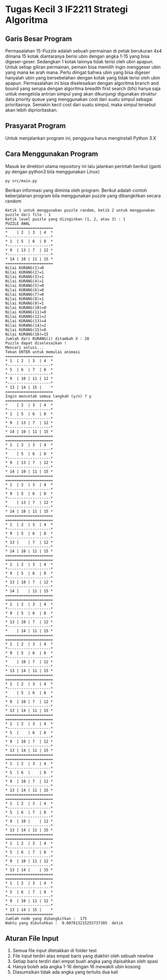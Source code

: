 # Tugas Kecil 3 IF2211 Strategi Algoritma
## Garis Besar Program
Permasalahan 15-Puzzle adalah sebuah permainan di petak berukuran 4x4 dimana 15 kotak diantaranya berisi ubin dengan angka 1-15 yang bisa digeser-geser. Sedangkan 1 kotak lainnya tidak terisi oleh ubin apapun. Untuk setiap giliran permainan, pemain bisa memilih ingin menggeser ubin yang mana ke arah mana. Perlu diingat bahwa ubin yang bisa digeser hanyalah ubin yang bersebelahan dengan kotak yang tidak terisi oleh ubin apapun.
Permasalahan ini bisa diselesaikan dengan algoritma branch and bound yang serupa dengan algoritma breadth first search (bfs) hanya saja untuk mengelola antrian simpul yang akan dikunjungi digunakan struktur data priority queue yang menggunakan cost dari suatu simpul sebagai prioritasnya. Semakin kecil cost dari suatu simpul, maka simpul tersebut akan lebih diprioritaskan.

## Prasyarat Program
Untuk menjalankan program ini, pengguna harus menginstall Python 3.X

## Cara Menggunakan Program
Masuk ke direktori utama repository ini lalu jalankan perintah berikut (ganti py dengan python3 bila menggunakan Linux)
```
py src/main.py
```
Berikan informasi yang diminta oleh program. Berikut adalah contoh keberjalanan program bila menggunakan puzzle yang dibangkitkan secara random
```
Ketik 1 untuk menggunakan puzzle random, ketik 2 untuk menggunakan puzzle dari file : 1
Ketik level puzzle yang diinginkan (1, 2, atau 3) : 1
PUZZLE AWAL
=====================
*    | 2  | 3  | 4  *
*-------------------*
* 1  | 5  | 6  | 8  *
*-------------------*
* 9  | 13 | 7  | 12 *
*-------------------*
* 14 | 10 | 11 | 15 *
=====================
Nilai KURANG(1)=0
Nilai KURANG(2)=1
Nilai KURANG(3)=1
Nilai KURANG(4)=1
Nilai KURANG(5)=0
Nilai KURANG(6)=0
Nilai KURANG(7)=0
Nilai KURANG(8)=1
Nilai KURANG(9)=1
Nilai KURANG(10)=0
Nilai KURANG(11)=0
Nilai KURANG(12)=2
Nilai KURANG(13)=4
Nilai KURANG(14)=2
Nilai KURANG(15)=0
Nilai KURANG(16)=15
Jumlah dari KURANG(i) ditambah X : 28
Puzzle dapat diselesaikan !
Mencari solusi...
Tekan ENTER untuk memulai animasi
=====================
* 1  | 2  | 3  | 4  *
*-------------------*
* 5  | 6  | 7  | 8  *
*-------------------*
* 9  | 10 | 11 | 12 *
*-------------------*
* 13 | 14 | 15 |    *
=====================
Ingin mencetak semua langkah (y/n) ? y
=====================
*    | 2  | 3  | 4  *
*-------------------*
* 1  | 5  | 6  | 8  *
*-------------------*
* 9  | 13 | 7  | 12 *
*-------------------*
* 14 | 10 | 11 | 15 *
=====================
=====================
* 1  | 2  | 3  | 4  *
*-------------------*
*    | 5  | 6  | 8  *
*-------------------*
* 9  | 13 | 7  | 12 *
*-------------------*
* 14 | 10 | 11 | 15 *
=====================
=====================
* 1  | 2  | 3  | 4  *
*-------------------*
* 9  | 5  | 6  | 8  *
*-------------------*
*    | 13 | 7  | 12 *
*-------------------*
* 14 | 10 | 11 | 15 *
=====================
=====================
* 1  | 2  | 3  | 4  *
*-------------------*
* 9  | 5  | 6  | 8  *
*-------------------*
* 13 |    | 7  | 12 *
*-------------------*
* 14 | 10 | 11 | 15 *
=====================
=====================
* 1  | 2  | 3  | 4  *
*-------------------*
* 9  | 5  | 6  | 8  *
*-------------------*
* 13 | 10 | 7  | 12 *
*-------------------*
* 14 |    | 11 | 15 *
=====================
=====================
* 1  | 2  | 3  | 4  *
*-------------------*
* 9  | 5  | 6  | 8  *
*-------------------*
* 13 | 10 | 7  | 12 *
*-------------------*
*    | 14 | 11 | 15 *
=====================
=====================
* 1  | 2  | 3  | 4  *
*-------------------*
* 9  | 5  | 6  | 8  *
*-------------------*
*    | 10 | 7  | 12 *
*-------------------*
* 13 | 14 | 11 | 15 *
=====================
=====================
* 1  | 2  | 3  | 4  *
*-------------------*
*    | 5  | 6  | 8  *
*-------------------*
* 9  | 10 | 7  | 12 *
*-------------------*
* 13 | 14 | 11 | 15 *
=====================
=====================
* 1  | 2  | 3  | 4  *
*-------------------*
* 5  |    | 6  | 8  *
*-------------------*
* 9  | 10 | 7  | 12 *
*-------------------*
* 13 | 14 | 11 | 15 *
=====================
=====================
* 1  | 2  | 3  | 4  *
*-------------------*
* 5  | 6  |    | 8  *
*-------------------*
* 9  | 10 | 7  | 12 *
*-------------------*
* 13 | 14 | 11 | 15 *
=====================
=====================
* 1  | 2  | 3  | 4  *
*-------------------*
* 5  | 6  | 7  | 8  *
*-------------------*
* 9  | 10 |    | 12 *
*-------------------*
* 13 | 14 | 11 | 15 *
=====================
=====================
* 1  | 2  | 3  | 4  *
*-------------------*
* 5  | 6  | 7  | 8  *
*-------------------*
* 9  | 10 | 11 | 12 *
*-------------------*
* 13 | 14 |    | 15 *
=====================
=====================
* 1  | 2  | 3  | 4  *
*-------------------*
* 5  | 6  | 7  | 8  *
*-------------------*
* 9  | 10 | 11 | 12 *
*-------------------*
* 13 | 14 | 15 |    *
=====================
Jumlah node yang dibangkitkan :  175
Waktu yang dibutuhkan :  0.007813215255737305  detik
```
## Aturan File Input
1. Semua file input diletakkan di folder test
2. File input terdiri atas empat baris yang diakhiri oleh sebuah newline
3. Setiap baris terdiri dari empat buah angka yang dipisahkan oleh spasi
4. Hanya boleh ada angka 1-16 dengan 16 mewakili ubin kosong
5. Diasumsikan tidak ada angka yang tertulis dua kali
